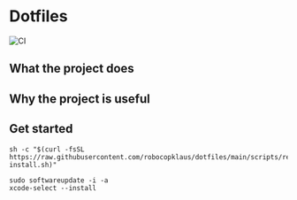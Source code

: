 # Dotfiles

![CI](https://github.com/robocopklaus/dotfiles/workflows/CI/badge.svg)

## What the project does

## Why the project is useful

## Get started

```
sh -c "$(curl -fsSL https://raw.githubusercontent.com/robocopklaus/dotfiles/main/scripts/remote-install.sh)"
```

```
sudo softwareupdate -i -a
xcode-select --install
```
